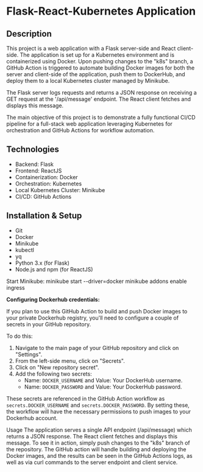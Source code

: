 # Flask-React-Kubernetes Application
## Description

This project is a web application with a Flask server-side and React client-side. The application is set up for a Kubernetes environment and is containerized using Docker. Upon pushing changes to the "k8s" branch, a GitHub Action is triggered to automate building Docker images for both the server and client-side of the application, push them to DockerHub, and deploy them to a local Kubernetes cluster managed by Minikube.

The Flask server logs requests and returns a JSON response on receiving a GET request at the '/api/message' endpoint. The React client fetches and displays this message.

The main objective of this project is to demonstrate a fully functional CI/CD pipeline for a full-stack web application leveraging Kubernetes for orchestration and GitHub Actions for workflow automation.

## Technologies
- Backend: Flask
- Frontend: ReactJS
- Containerization: Docker
- Orchestration: Kubernetes
- Local Kubernetes Cluster: Minikube
- CI/CD: GitHub Actions

## Installation & Setup
- Git
- Docker
- Minikube
- kubectl
- yq
- Python 3.x (for Flask)
- Node.js and npm (for ReactJS)

Start Minikube:
minikube start --driver=docker
minikube addons enable ingress

**Configuring Dockerhub credentials:**

If you plan to use this GitHub Action to build and push Docker images to your private Dockerhub registry, you'll need to configure a couple of secrets in your GitHub repository. 

To do this:

1. Navigate to the main page of your GitHub repository and click on "Settings".
2. From the left-side menu, click on "Secrets".
3. Click on "New repository secret".
4. Add the following two secrets:
    - Name: `DOCKER_USERNAME` and Value: Your DockerHub username.
    - Name: `DOCKER_PASSWORD` and Value: Your DockerHub password.

These secrets are referenced in the GitHub Action workflow as `secrets.DOCKER_USERNAME` and `secrets.DOCKER_PASSWORD`. By setting these, the workflow will have the necessary permissions to push images to your Dockerhub account.

Usage
The application serves a single API endpoint (/api/message) which returns a JSON response. The React client fetches and displays this message. To see it in action, simply push changes to the "k8s" branch of the repository. The GitHub action will handle building and deploying the Docker images, and the results can be seen in the GitHub Actions logs, as well as via curl commands to the server endpoint and client service.


